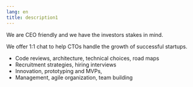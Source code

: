 ```yaml
---
lang: en
title: description1
---
```

We are CEO friendly and we have the investors stakes in mind.

We offer 1:1 chat to help CTOs handle the growth of successful startups.

* Code reviews, architecture, technical choices, road maps
* Recruitment strategies, hiring interviews
* Innovation, prototyping and MVPs, 
* Management, agile organization, team building
